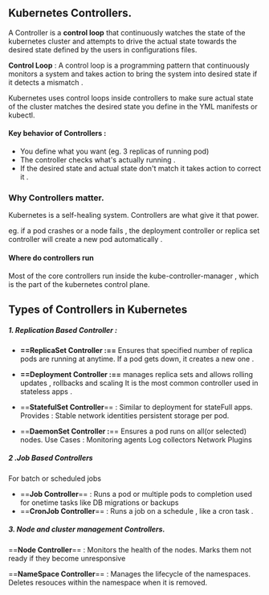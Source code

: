 

## Kubernetes Controllers. 

A Controller is a **control loop** that continuously watches the state of the kubernetes cluster and attempts to drive the actual state towards the desired state defined by the users in configurations files. 

**Control Loop** : 
A control loop is a programming pattern that continuously monitors a system and takes action to bring the system into desired state if it detects a mismatch . 

Kubernetes uses control loops inside controllers to make sure actual state of the cluster matches the desired state you define in the YML manifests or kubectl. 



#### Key behavior of Controllers : 

*  You define what you want (eg. 3 replicas of running pod)
* The controller checks what's actually running . 
* If the desired state and actual state don't match it takes action to correct it . 


### Why Controllers matter. 

Kubernetes is a self-healing system. Controllers are what give it that power. 

eg. if a pod crashes or a node fails , the deployment controller or replica set controller will create a new pod automatically . 


#### Where do controllers run 

Most of the core controllers run inside the kube-controller-manager , which is the part of the kubernetes control plane. 



## Types of Controllers in Kubernetes 

##### 1. Replication Based Controller : 


* **==ReplicaSet Controller  :==** 
		Ensures that specified number of replica pods are running at anytime. 
		If a pod gets down, it creates a new one . 

* **==Deployment Controller :==** 
		manages replica sets and allows rolling updates , rollbacks and scaling 
		It is the most common controller used in stateless apps  . 

* ==**StatefulSet Controller**== : 
		Similar to deployment for stateFull apps. 
		Provides : 
				Stable network identities 
				persistent storage per pod. 

* ==**DaemonSet Controller :**== 
		Ensures a pod runs on all(or selected) nodes. 
			Use Cases : 
					Monitoring agents 
					Log collectors 
					Network Plugins 



##### 2 .Job Based Controllers 

For batch or scheduled jobs 

*  ==**Job Controller**== : 
		Runs a pod or multiple pods to completion 
		used for onetime tasks like DB migrations or backups 
* ==**CronJob Controller**== : 
		Runs a job on a schedule , like a cron task . 



##### 3. Node and cluster management Controllers. 

==**Node Controller**== : 
		Monitors the health of the nodes. 
		Marks them not ready if they become unresponsive

==**NameSpace Controller**== : 
	Manages the lifecycle of the namespaces. 
	Deletes resouces within the namespace when it is removed. 

